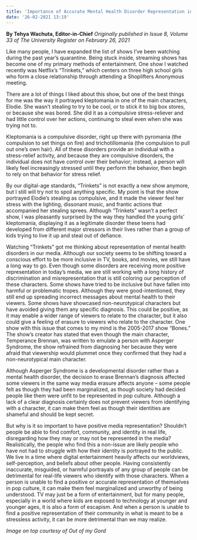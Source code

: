 ```yaml
---
title: 'Importance of Accurate Mental Health Disorder Representation in the Media'
date: '26-02-2021 13:19'
---
```


**By Tehya Wachuta, Editor-in-Chief** _Originally published in Issue 8, Volume 33 of The University Register on February 26, 2021_

Like many people, I have expanded the list of shows I’ve been watching during the past year’s quarantine. Being stuck inside, streaming shows has become one of my primary methods of entertainment. One show I watched recently was Netflix’s “Trinkets,” which centers on three high school girls who form a close relationship through attending a Shoplifters Anonymous meeting.

There are a lot of things I liked about this show, but one of the best things for me was the way it portrayed kleptomania in one of the main characters, Elodie. She wasn’t stealing to try to be cool, or to stick it to big box stores, or because she was bored. She did it as a compulsive stress-reliever and had little control over her actions, continuing to steal even when she was trying not to.

Kleptomania is a compulsive disorder, right up there with pyromania (the compulsion to set things on fire) and trichotillomania (the compulsion to pull out one’s own hair). All of these disorders provide an individual with a stress-relief activity, and because they are compulsive disorders, the individual does not have control over their behavior; instead, a person will likely feel increasingly stressed until they perform the behavior, then begin to rely on that behavior for stress relief.

By our digital-age standards, “Trinkets” is not exactly a new show anymore, but I still will try not to spoil anything specific. My point is that the show portrayed Elodie’s stealing as compulsive, and it made the viewer feel her stress with the lighting, dissonant music, and frantic actions that accompanied her stealing sprees. Although “Trinkets” wasn’t a perfect show, I was pleasantly surprised by the way they handled the young girls’ kleptomania, displaying it as a legitimate disorder these teens had developed from different major stressors in their lives rather than a group of kids trying to live it up and steal out of defiance.

Watching “Trinkets” got me thinking about representation of mental health disorders in our media. Although our society seems to be shifting toward a conscious effort to be more inclusive in TV, books, and movies, we still have a long way to go. Even though some disorders are receiving more positive representation in today’s media, we are still working with a long history of discrimination and misrepresentation that is still coloring our perception of these characters. Some shows have tried to be inclusive but have fallen into harmful or problematic tropes. Although they were good-intentioned, they still end up spreading incorrect messages about mental health to their viewers. Some shows have showcased non-neurotypical characters but have avoided giving them any specific diagnosis. This could be positive, as it may enable a wider range of viewers to relate to the character, but it also could give a feeling of erasure to viewers who relate to the character. One show with this issue that comes to my mind is the 2005-2017 show “Bones.” The show’s creator has stated that even though the main character, Temperance Brennan, was written to emulate a person with Asperger Syndrome, the show refrained from diagnosing her because they were afraid that viewership would plummet once they confirmed that they had a non-neurotypical main character.

Although Asperger Syndrome is a developmental disorder rather than a mental health disorder, the decision to erase Brennan’s diagnosis affected some viewers in the same way media erasure affects anyone – some people felt as though they had been marginalized, as though society had decided people like them were unfit to be represented in pop culture. Although a lack of a clear diagnosis certainly does not prevent viewers from identifying with a character, it can make them feel as though their identities are shameful and should be kept secret.

But why is it so important to have positive media representation? Shouldn’t people be able to find comfort, community, and identity in real life, disregarding how they may or may not be represented in the media? Realistically, the people who find this a non-issue are likely people who have not had to struggle with how their identity is portrayed to the public. We live in a time where digital entertainment heavily affects our worldviews, self-perception, and beliefs about other people. Having consistently inaccurate, misguided, or harmful portrayals of any group of people can be detrimental for real-life viewers who identify with those characters. When a person is unable to find a positive or accurate representation of themselves in pop culture, it can make them feel marginalized and unworthy of being understood. TV may just be a form of entertainment, but for many people, especially in a world where kids are exposed to technology at younger and younger ages, it is also a form of escapism. And when a person is unable to find a positive representation of their community in what is meant to be a stressless activity, it can be more detrimental than we may realize.

_Image on top courtesy of Out of my Gord_